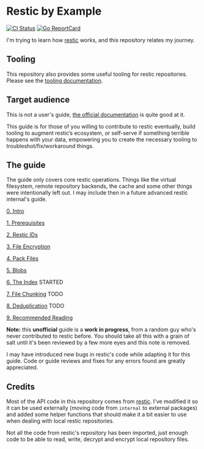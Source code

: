 # Restic by Example

[![CI Status](https://github.com/rubiojr/rapi/workflows/ci/badge.svg)](https://github.com/rubiojr/rapi/actions)
[![Go ReportCard](http://goreportcard.com/badge/rubiojr/rapi)](http://goreportcard.com/report/rubiojr/rapi)

I'm trying to learn how [restic](https://github.com/restic/restic) works, and this repository relates my journey.

## Tooling

This repository also provides some useful tooling for restic repositories. Please see the [tooling documentation](/docs/tooling/README.md).

## Target audience

This is not a user's guide, [the official documentation](https://restic.readthedocs.io/en/latest/010_introduction.html) is quite good at it.

This guide is for those of you willing to contribute to restic eventually, build tooling to augment restic’s ecosystem, or self-serve if something terrible happens with your data, empowering you to create the necessary tooling to troubleshot/fix/workaround things.

## The guide

The guide only covers core restic operations. Things like the virtual filesystem, remote repository backends, the cache and some other things were intentionally left out. I may include then in a future advanced restic internal's guide.

[0. Intro](/docs/intro.md)

[1. Prerequisites](/docs/prerequisites.md)

[2. Restic IDs](/docs/ids.md)

[3. File Encryption](/docs/encryption.md)

[4. Pack Files](/docs/packfiles.md)

[5. Blobs](/docs/blobs.md)

[6. The Index](/docs/index.md) STARTED

[7. File Chunking](/docs/chunking.md) TODO

[8. Deduplication](/docs/deduplication.md) TODO

[9. Recommended Reading](/docs/reading.md)

**Note:** this **unofficial** guide is a **work in progress**, from a random guy who's never contributed to restic before. You should take all this with a grain of salt until it's been reviewed by a few more eyes and this note is removed.

I may have introduced new bugs in restic's code while adapting it for this guide. Code or guide reviews and fixes for any errors found are greatly appreciated.

##
## Credits

Most of the API code in this repository comes from [restic](https://github.com/restic/restic). I've modified it so it can be used externally (moving code from `internal` to external packages) and added some helper functions that should make it a bit easier to use when dealing with local restic repositories.

Not all the code from restic's repository has been imported, just enough code to be able to read, write, decrypt and encrypt local repository files.



